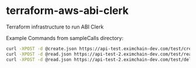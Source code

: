 # terraform-aws-abi-clerk
Terraform infrastructure to run ABI Clerk

Example Commands from sampleCalls directory:

```sh
curl -XPOST -d @create.json https://api-test.eximchain-dev.com/test/create
curl -XPOST -d @read.json https://api-test-2.eximchain-dev.com/test/read
curl -XPOST -d @read.json https://api-test-2.eximchain-dev.com/test/delete
```
